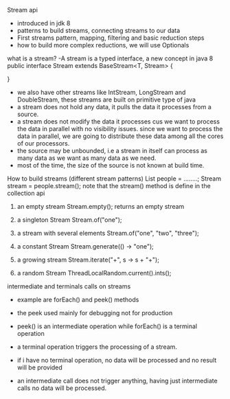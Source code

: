 Stream api
- introduced in jdk 8
- patterns to build streams, connecting streams to our data
- First streams pattern, mapping, filtering and basic reduction steps
- how to build more complex reductions, we will use Optionals

what is a stream?
-A stream is a typed interface, a new concept in java 8
public interface Stream<T> extends BaseStream<T, Stream<T>> {

}

- we also have other streams like IntStream, LongStream and DoubleStream, these streams are built on primitive type
  of java
- a stream does not hold any data, it pulls the data it processes from a source.
- a stream does not modify the data it processes cus we want to process the data in parallel with no visibility issues.
  since we want to process the data in parallel, we are going to distribute these data among all the cores of our processors.
- the source may be unbounded, i.e a stream in itself can process as many data as we want as many data as we need.
- most of the time, the size of the source is not known at build time.


How to build streams (different stream patterns)
List<Person> people = ........;
   Stream<Person> stream = people.stream();  note that the stream() method is define in the collection api

1. an empty stream 
Stream.empty(); returns an empty stream

2. a singleton Stream
Stream.of("one"); 

3. a stream with several elements
 Stream.of("one", "two", "three");

4. a constant Stream
 Stream.generate(() -> "one");

5. a growing stream
 Stream.iterate("+", s -> s + "+");

6. a random Stream
  ThreadLocalRandom.current().ints();


intermediate and terminals calls on streams
- example are forEach() and peek() methods
- the peek used mainly for debugging not for production
- peek() is an intermediate operation while forEach() is a terminal operation

- a terminal operation triggers the processing of a stream.
- if i have no terminal operation, no data will be processed and no result will be provided

- an intermediate call does not trigger anything, having just intermediate calls no data will be processed.



 